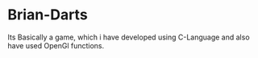 # Brian-Darts

Its Basically a game, which i have developed using C-Language and also have used OpenGl functions.
